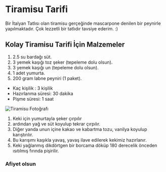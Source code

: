 # Tiramisu Tarifi

Bir İtalyan Tatlısı olan tiramisu gerçeğinde mascarpone denilen bir peynirle yapılmaktadır. Çok lezzetli bir tatlıdır tavsiye ederim. :)

## Kolay Tiramisu Tarifi İçin Malzemeler

1. 2.5 su bardağı süt.
2. 3 yemek kaşığı toz şeker (tepeleme dolu olsun).
3. 3 yemek kaşığı un (tepeleme dolu olsun).
4. 1 adet yumurta.
5. 200 gram labne peyniri (1 paket).

* Kaç kişilik : 3 kişilik  
* Hazırlanma süresi: 30 dakika
* Pişme süresi: 1 saat


![Tiramisu Fotoğrafı](https://i2.milimaj.com/i/milliyet/75/0x0/61090c7d86b2472a78645d3c.jpg)


1. Keki için yumurtayla şeker çırpılır
2. ardından yağ ve süt koyulup tekrar çırpılır. 
3. Diğer yanda unun içine kakao ve kabartma tozu, vanilya koyulup karıştırılır. 
4. Bu karışımı kaşıkla yavaş, yavaş ilave edilerek kekimiz hazırlanır. 
5. Keki yağlanmış dikdörtgen bir borcama döküp 180 derecelik önceden ısıtılmış fırında pişirilir.

### Afiyet olsun

